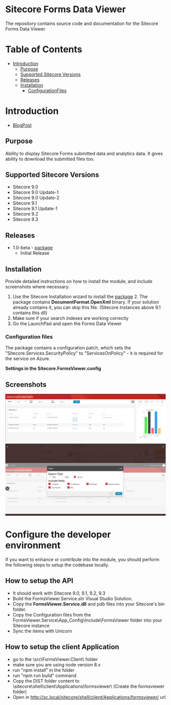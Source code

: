 # Sitecore Forms Data Viewer
The repository contains source code and documentation for the Sitecore Forms Data Viewer

# Table of Contents
* [Introduction](#Introduction)
    * [Purpose](#Purpose)
    * [Supported Sitecore Versions](#Supported-Sitecore-Versions) 
    * [Releases](#Releases)
    * [Installation](#Installation)
        * [ConfigurationFiles](#Configuration-files)

# Introduction


* [BlogPost](https://medium.com/@mitya_1988/beta-is-available-for-sitecore-forms-data-viewer-d169b6430da0)


## Purpose
Ability to display Sitecore Forms submitted data and analytics data. It gives ability to download the submitted files too.


## Supported Sitecore Versions

- Sitecore 9.0
- Sitecore 9.0 Update-1
- Sitecore 9.0 Update-2
- Sitecore 9.1 
- Sitecore 9.1 Update-1
- Sitecore 9.2
- Sitecore 9.3 

## Releases
- 1.0-beta  - [package](sc.package/Sitecore.Forms.DataViewer-1.0-beta.zip)
  - Initial Release

## Installation

Provide detailed instructions on how to install the module, and include screenshots where necessary.

1. Use the Sitecore Installation wizard to install the [package](sc.package/Sitecore.Forms.DataViewer-1.0-beta.zip)
   2. The package contains **DocumentFormat.OpenXml** binary. If your solution already contains it, you can skip this file. (Sitecore Instances above 9.1 contains this dll)
2. Make sure if your search indexes are working correctly
3. Go the LaunchPad and open the Forms Data Viewer

### Configuration files
The package contains a configuration patch, which sets the "Sitecore.Services.SecurityPolicy" to "ServicesOnPolicy" - it is required for the service on Azure.

**Settings in the Sitecore.FormsViewer.config**

## Screenshots
![View](documentation/view.png)
![File](documentation/file.png)

# Configure the developer environment

If you want to enhance or contribute into the module, you should perform the following steps to setup the codebase locally.

## How to setup the API
* It should work with Sitecore 9.0, 9.1, 9.2, 9.3
* Build the FormsViewer.Service.sln Visual Studio Solution. 
* Copy the **FormsViewer.Service.dll** and pdb files into your Sitecore's bin folder. 
* Copy the Configuration files from the FormsViewer.Service\App_Config\Include\FormsViewer folder into your Sitecore instance
* Sync the items with Unicorn

## How to setup the client Application
- go to the \src\FormsViewer.Client\ folder
- make sure you are using node version 8.x
- run "npm install" in the folder
- run "npm run build" command
- Copy the DIST folder content to \sitecore\shell\client\Applications\formsviewer\ (Create the formsviewer folder)
- Open in http://sc.local/sitecore/shell/client/Applications/formsviewer/ url

